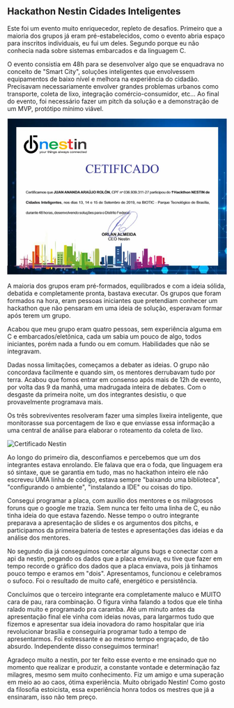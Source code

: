 ## Hackathon Nestin Cidades Inteligentes

Este foi um evento muito enriquecedor, repleto de desafios. Primeiro que a maioria dos grupos já eram pré-estabelecidos, 
como o evento abria espaço para inscritos individuais, eu fui um deles. Segundo porque eu não conhecia nada sobre sistemas
embarcados e da linguagem C.

O evento consistia em 48h para se desenvolver algo que se enquadrava no conceito de "Smart City", soluções inteligentes
que envolvessem equipamentos de baixo nível e melhora na experiência do cidadão. Precisavam necessariamente envolver 
grandes problemas urbanos como transporte, coleta de lixo, integração comércio-consumidor, etc... Ao final do evento,
foi necessário fazer um pitch da solução e a demonstração de um MVP, protótipo mínimo viável.

![Certificado Nestin](/images/cert-hackathon.jpg)

A maioria dos grupos eram pré-formados, equilibrados e com a ideia sólida, debatida e completamente pronta,
bastava executar. Os grupos que foram formados na hora, eram pessoas iniciantes que pretendiam conhecer um hackathon que
não pensaram em uma ideia de solução, esperavam formar após terem um grupo.

Acabou que meu grupo eram quatro pessoas, sem experiência alguma em C e embarcados/eletônica, cada um sabia um pouco 
de algo, todos iniciantes, porém nada a fundo ou em comum. Habilidades que não se integravam. 

Dadas nossa limitações, começamos a debater as ideias. O grupo não concordava facilmente e quando sim, os mentores
derrubavam tudo por terra. Acabou que fomos entrar em consenso após mais de 12h de evento, por volta das 9 da manhã,
uma madrugada inteira de debates. Com o desgaste da primeira noite, um dos integrantes desistiu, o que provavelmente
programava mais.

Os três sobreviventes resolveram fazer uma simples lixeira inteligente, que monitorasse sua porcentagem de lixo e que
enviasse essa informação a uma central de análise para elaborar o roteamento da coleta de lixo.

![Certificado Nestin](/images/placa_hack.jpg)

Ao longo do primeiro dia, desconfiamos e percebemos que um dos integrantes estava enrolando.
Ele falava que era o foda, que linguagem era só sintaxe, que se garantia em tudo, mas no hackathon inteiro ele 
não escreveu UMA linha de código, estava sempre "baixando uma biblioteca", "configurando o ambiente", "instalando a 
IDE" ou coisas do tipo.

Consegui programar a placa, com auxílio dos mentores e os milagrosos foruns que o google me trazia. Sem nunca ter feito
uma linha de C, eu não tinha ideia do que estava fazendo. Nesse tempo o outro integrante preparava a apresentação de 
slides e os argumentos dos pitchs, e participamos da primeira bateria de testes e
apresentações das ideias e da análise dos mentores.

No segundo dia já conseguimos concertar alguns bugs e conectar com a api da nestin, pegando os dados que a placa enviava,
eu tive que fazer em tempo recorde o gráfico dos dados que a placa enviava, pois já tinhamos pouco tempo e eramos em "dois".
Apresentamos, funcionou e celebramos o sufoco. Foi o resultado de muito café, energético e persistência.

Concluímos que o terceiro integrante era completamente maluco e MUITO cara de pau, rara combinação. O figura vinha 
falando a todos que ele tinha ralado muito e programado pra caramba. Até um minuto antes da apresentação final ele
vinha com ideias novas, para largarmos tudo que fizemos e apresentar sua ideia inovadora do ramo hospitalar que iria
revolucionar brasília e conseguiria programar tudo a tempo de apresentarmos. Foi estressante e ao mesmo tempo engraçado, 
de tão absurdo. Independente disso conseguimos terminar!

Agradeço muito a nestin, por ter feito esse evento e me ensinado que no momento que realizar e produzir, a constante
vontade e determinação faz milagres, mesmo sem muito conhecimento. Fiz um amigo e uma superação em meio ao 
ao caos, ótima experiência. Muito obrigado Nestin! Como gosto da filosofia estoicista, essa experiência honra todos os
mestres que já a ensinaram, isso não tem preço.

